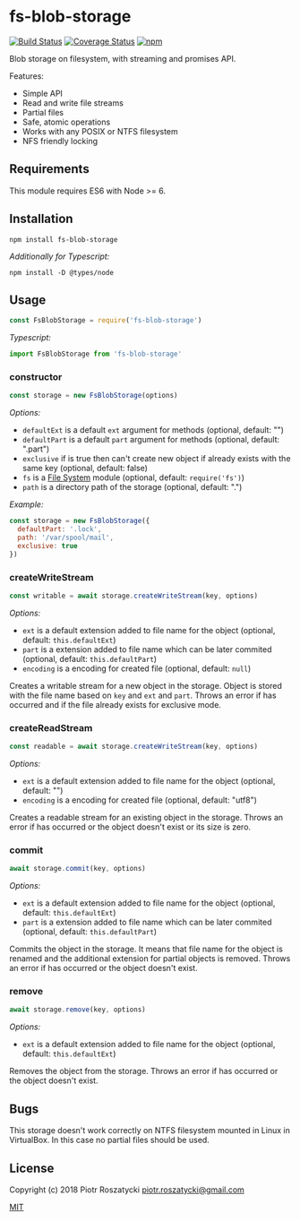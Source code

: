 # fs-blob-storage

<!-- markdownlint-disable MD013 -->
[![Build Status](https://secure.travis-ci.org/dex4er/js-fs-blob-storage.svg)](http://travis-ci.org/dex4er/js-fs-blob-storage) [![Coverage Status](https://coveralls.io/repos/github/dex4er/js-fs-blob-storage/badge.svg)](https://coveralls.io/github/dex4er/js-fs-blob-storage) [![npm](https://img.shields.io/npm/v/fs-blob-storage.svg)](https://www.npmjs.com/package/fs-blob-storage)
<!-- markdownlint-enable MD013 -->

Blob storage on filesystem, with streaming and promises API.

Features:

* Simple API
* Read and write file streams
* Partial files
* Safe, atomic operations
* Works with any POSIX or NTFS filesystem
* NFS friendly locking

## Requirements

This module requires ES6 with Node >= 6.

## Installation

```shell
npm install fs-blob-storage
```

_Additionally for Typescript:_

```shell
npm install -D @types/node
```

## Usage

```js
const FsBlobStorage = require('fs-blob-storage')
```

_Typescript:_

```ts
import FsBlobStorage from 'fs-blob-storage'
```

### constructor

```js
const storage = new FsBlobStorage(options)
```

_Options:_

* `defaultExt` is a default `ext` argument for methods (optional, default: "")
* `defaultPart` is a default `part` argument for methods (optional, default:
  ".part")
* `exclusive` if is true then can't create new object if already exists with
  the same key (optional, default: false)
* `fs` is a [File System](https://nodejs.org/api/fs.html) module (optional,
  default: `require('fs')`)
* `path` is a directory path of the storage (optional, default: ".")

_Example:_

```js
const storage = new FsBlobStorage({
  defaultPart: '.lock',
  path: '/var/spool/mail',
  exclusive: true
})
```

### createWriteStream

```js
const writable = await storage.createWriteStream(key, options)
```

_Options:_

* `ext` is a default extension added to file name for the object (optional,
   default: `this.defaultExt`)
* `part` is a extension added to file name which can be later commited
   (optional, default: `this.defaultPart`)
* `encoding` is a encoding for created file (optional, default: `null`)

Creates a writable stream for a new object in the storage. Object is stored with
the file name based on `key` and `ext` and `part`. Throws an error if has
occurred and if the file already exists for exclusive mode.

### createReadStream

```js
const readable = await storage.createWriteStream(key, options)
```

_Options:_

* `ext` is a default extension added to file name for the object (optional,
   default: "")
* `encoding` is a encoding for created file (optional, default: "utf8")

Creates a readable stream for an existing object in the storage. Throws an error
if has occurred or the object doesn't exist or its size is zero.

### commit

```js
await storage.commit(key, options)
```

_Options:_

* `ext` is a default extension added to file name for the object (optional,
   default: `this.defaultExt`)
* `part` is a extension added to file name which can be later commited
   (optional, default: `this.defaultPart`)

Commits the object in the storage. It means that file name for the object is
renamed and the additional extension for partial objects is removed. Throws an
error if has occurred or the object doesn't exist.

### remove

```js
await storage.remove(key, options)
```

_Options:_

* `ext` is a default extension added to file name for the object (optional,
   default: `this.defaultExt`)

Removes the object from the storage. Throws an error if has occurred or the
object doesn't exist.

## Bugs

This storage doesn't work correctly on NTFS filesystem mounted in Linux in
VirtualBox. In this case no partial files should be used.

## License

Copyright (c) 2018 Piotr Roszatycki <piotr.roszatycki@gmail.com>

[MIT](https://opensource.org/licenses/MIT)
